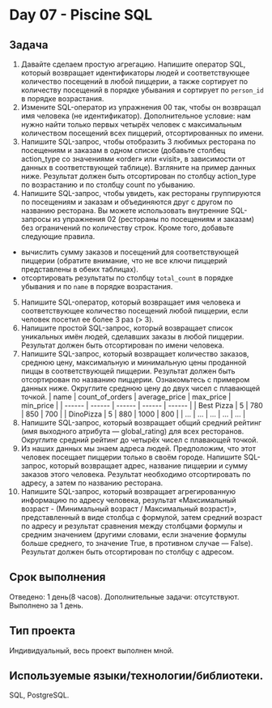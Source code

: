 # Day 07 - Piscine SQL

## Задача
1. Давайте сделаем простую агрегацию. Напишите оператор SQL, который возвращает идентификаторы людей и соответствующее количество посещений в любой пиццерии, а также сортирует по количеству посещений в порядке убывания и сортирует по `person_id` в порядке возрастания.
2. Измените SQL-оператор из упражнения 00 так, чтобы он возвращал имя человека (не идентификатор). Дополнительное условие: нам нужно найти только первых четырёх человек с максимальным количеством посещений всех пиццерий, отсортированных по имени.
3. Напишите SQL-запрос, чтобы отобразить 3 любимых ресторана по посещениям и заказам в одном списке (добавьте столбец action_type со значениями «order» или «visit», в зависимости от данных в соответствующей таблице). Взгляните на пример данных ниже. Результат должен быть отсортирован по столбцу action_type по возрастанию и по столбцу count по убыванию.
4. Напишите SQL-запрос, чтобы увидеть, как рестораны группируются по посещениям и заказам и объединяются друг с другом по названию ресторана.
Вы можете использовать внутренние SQL-запросы из упражнения 02 (рестораны по посещениям и заказам) без ограничений по количеству строк.
Кроме того, добавьте следующие правила.
- вычислить сумму заказов и посещений для соответствующей пиццерии (обратите внимание, что не все ключи пиццерий представлены в обеих таблицах).
- отсортировать результаты по столбцу `total_count` в порядке убывания и по `name` в порядке возрастания.
5. Напишите SQL-оператор, который возвращает имя человека и соответствующее количество посещений любой пиццерии, если человек посетил ее более 3 раз (> 3).
6. Напишите простой SQL-запрос, который возвращает список уникальных имён людей, сделавших заказы в любой пиццерии. Результат должен быть отсортирован по имени человека.
7. Напишите SQL-запрос, который возвращает количество заказов, среднюю цену, максимальную и минимальную цены проданной пиццы в соответствующей пиццерии. Результат должен быть отсортирован по названию пиццерии. Ознакомьтесь с примером данных ниже.
Округлите среднюю цену до двух чисел с плавающей точкой.
| name | count_of_orders | average_price | max_price | min_price |
| ------ | ------ | ------ | ------ | ------ |
| Best Pizza | 5 | 780 | 850 | 700 |
| DinoPizza | 5 | 880 | 1000 | 800 |
| ... | ... | ... | ... | ... |
8. Напишите SQL-запрос, который возвращает общий средний рейтинг (имя выходного атрибута — global_rating) для всех ресторанов. Округлите средний рейтинг до четырёх чисел с плавающей точкой.
9. Из наших данных мы знаем адреса людей. Предположим, что этот человек посещает пиццерии только в своём городе. Напишите SQL-запрос, который возвращает адрес, название пиццерии и сумму заказов этого человека. Результат необходимо отсортировать по адресу, а затем по названию ресторана.
10. Напишите SQL-запрос, который возвращает агрегированную информацию по адресу человека, результат «Максимальный возраст - (Минимальный возраст / Максимальный возраст)», представленный в виде столбца с формулой, затем средний возраст по адресу и результат сравнения между столбцами формулы и средним значением (другими словами, если значение формулы больше среднего, то значение True, в противном случае — False).
Результат должен быть отсортирован по столбцу с адресом.
## Срок выполнения
Отведено: 1 день(8 часов).
Дополнительные задачи: отсутствуют.
Выполнено за 1 день.
## Тип проекта
Индивидуальный, весь проект выполнен мной.
## Используемые языки/технологии/библиотеки.
SQL, PostgreSQL.
